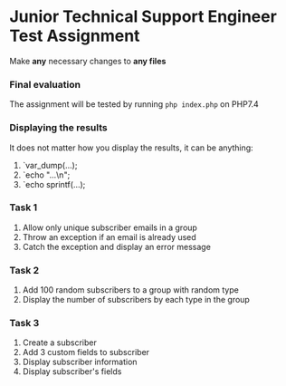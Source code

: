 # Junior Technical Support Engineer Test Assignment

Make **any** necessary changes to **any files**

### Final evaluation
The assignment will be tested by running `php index.php` on PHP7.4

### Displaying the results

It does not matter how you display the results, it can be anything:
1. `var_dump(...);
2. `echo "...\n";
3. `echo sprintf(...);

### Task 1
1. Allow only unique subscriber emails in a group
2. Throw an exception if an email is already used
3. Catch the exception and display an error message

### Task 2
1. Add 100 random subscribers to a group with random type
2. Display the number of subscribers by each type in the group

### Task 3
1. Create a subscriber
2. Add 3 custom fields to subscriber
3. Display subscriber information
4. Display subscriber's fields
